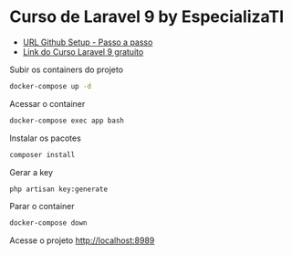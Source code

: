 
# Curso de Laravel 9 by EspecializaTI
- [URL Github Setup - Passo a passo](https://github.com/especializati/curso-laravel-9)
- [Link do Curso Laravel 9 gratuito](https://academy.especializati.com/curso/laravel-9-gratuito)



Subir os containers do projeto
```sh
docker-compose up -d
```

Acessar o container
```sh
docker-compose exec app bash
```

Instalar os pacotes
```sh
composer install
```

Gerar a key
```sh
php artisan key:generate
```

Parar o container
```sh
docker-compose down
```


Acesse o projeto
[http://localhost:8989](http://localhost:8989)
